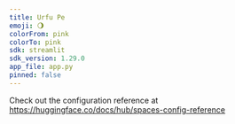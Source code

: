 ```yaml
---
title: Urfu Pe
emoji: 🌖
colorFrom: pink
colorTo: pink
sdk: streamlit
sdk_version: 1.29.0
app_file: app.py
pinned: false
---
```


Check out the configuration reference at https://huggingface.co/docs/hub/spaces-config-reference
